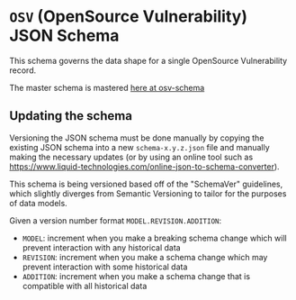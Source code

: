 # `OSV` (OpenSource Vulnerability) JSON Schema

This schema governs the data shape for a single OpenSource Vulnerability record.

The master schema is mastered [here at osv-schema](https://github.com/ossf/osv-schema/blob/main/validation/schema.json)

## Updating the schema

Versioning the JSON schema must be done manually by copying the existing JSON schema into a new `schema-x.y.z.json` file and manually making the necessary updates (or by using an online tool such as https://www.liquid-technologies.com/online-json-to-schema-converter).

This schema is being versioned based off of the "SchemaVer" guidelines, which slightly diverges from Semantic Versioning to tailor for the purposes of data models.

Given a version number format `MODEL.REVISION.ADDITION`:

- `MODEL`: increment when you make a breaking schema change which will prevent interaction with any historical data
- `REVISION`: increment when you make a schema change which may prevent interaction with some historical data
- `ADDITION`: increment when you make a schema change that is compatible with all historical data

